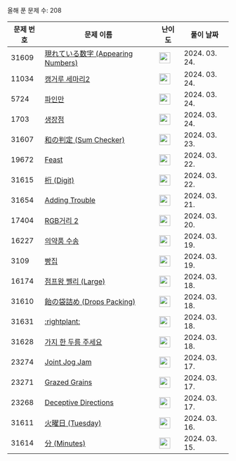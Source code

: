 올해 푼 문제 수: 208

| 문제 번호 | 문제 이름 | 난이도 | 풀이 날짜 |
| --- | --- | --- | --- |
| 31609 | [現れている数字 (Appearing Numbers)](https://www.acmicpc.net/problem/31609) | <img height="25px" width="25px=" src="https://static.solved.ac/tier_small/2.svg"/> | 2024. 03. 24.  |
| 11034 | [캥거루 세마리2](https://www.acmicpc.net/problem/11034) | <img height="25px" width="25px=" src="https://static.solved.ac/tier_small/3.svg"/> | 2024. 03. 24.  |
| 5724 | [파인만](https://www.acmicpc.net/problem/5724) | <img height="25px" width="25px=" src="https://static.solved.ac/tier_small/3.svg"/> | 2024. 03. 24.  |
| 1703 | [생장점](https://www.acmicpc.net/problem/1703) | <img height="25px" width="25px=" src="https://static.solved.ac/tier_small/3.svg"/> | 2024. 03. 24.  |
| 31607 | [和の判定 (Sum Checker)](https://www.acmicpc.net/problem/31607) | <img height="25px" width="25px=" src="https://static.solved.ac/tier_small/2.svg"/> | 2024. 03. 23.  |
| 19672 | [Feast](https://www.acmicpc.net/problem/19672) | <img height="25px" width="25px=" src="https://static.solved.ac/tier_small/22.svg"/> | 2024. 03. 22.  |
| 31615 | [桁 (Digit)](https://www.acmicpc.net/problem/31615) | <img height="25px" width="25px=" src="https://static.solved.ac/tier_small/2.svg"/> | 2024. 03. 22.  |
| 31654 | [Adding Trouble](https://www.acmicpc.net/problem/31654) | <img height="25px" width="25px=" src="https://static.solved.ac/tier_small/1.svg"/> | 2024. 03. 21.  |
| 17404 | [RGB거리 2](https://www.acmicpc.net/problem/17404) | <img height="25px" width="25px=" src="https://static.solved.ac/tier_small/12.svg"/> | 2024. 03. 20.  |
| 16227 | [의약품 수송](https://www.acmicpc.net/problem/16227) | <img height="25px" width="25px=" src="https://static.solved.ac/tier_small/14.svg"/> | 2024. 03. 19.  |
| 3109 | [빵집](https://www.acmicpc.net/problem/3109) | <img height="25px" width="25px=" src="https://static.solved.ac/tier_small/14.svg"/> | 2024. 03. 19.  |
| 16174 | [점프왕 쩰리 (Large)](https://www.acmicpc.net/problem/16174) | <img height="25px" width="25px=" src="https://static.solved.ac/tier_small/10.svg"/> | 2024. 03. 18.  |
| 31610 | [飴の袋詰め (Drops Packing)](https://www.acmicpc.net/problem/31610) | <img height="25px" width="25px=" src="https://static.solved.ac/tier_small/1.svg"/> | 2024. 03. 18.  |
| 31631 | [:rightplant:](https://www.acmicpc.net/problem/31631) | <img height="25px" width="25px=" src="https://static.solved.ac/tier_small/11.svg"/> | 2024. 03. 18.  |
| 31628 | [가지 한 두름 주세요](https://www.acmicpc.net/problem/31628) | <img height="25px" width="25px=" src="https://static.solved.ac/tier_small/3.svg"/> | 2024. 03. 18.  |
| 23274 | [Joint Jog Jam](https://www.acmicpc.net/problem/23274) | <img height="25px" width="25px=" src="https://static.solved.ac/tier_small/5.svg"/> | 2024. 03. 17.  |
| 23271 | [Grazed Grains](https://www.acmicpc.net/problem/23271) | <img height="25px" width="25px=" src="https://static.solved.ac/tier_small/12.svg"/> | 2024. 03. 17.  |
| 23268 | [Deceptive Directions](https://www.acmicpc.net/problem/23268) | <img height="25px" width="25px=" src="https://static.solved.ac/tier_small/14.svg"/> | 2024. 03. 17.  |
| 31611 | [火曜日 (Tuesday)](https://www.acmicpc.net/problem/31611) | <img height="25px" width="25px=" src="https://static.solved.ac/tier_small/1.svg"/> | 2024. 03. 16.  |
| 31614 | [分 (Minutes)](https://www.acmicpc.net/problem/31614) | <img height="25px" width="25px=" src="https://static.solved.ac/tier_small/1.svg"/> | 2024. 03. 15.  |

